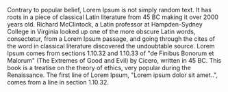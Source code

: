 Contrary to popular belief, Lorem Ipsum is not simply random text. It has roots in a piece of classical Latin literature from 45 BC
making it over 2000 years old. Richard McClintock, a Latin professor at Hampden-Sydney College in Virginia
looked up one of the more obscure Latin words, consectetur, from a Lorem Ipsum passage, and going through the cites of the word in classical literature
discovered the undoubtable source. Lorem Ipsum comes from sections 1.10.32 and 1.10.33 of "de Finibus Bonorum et Malorum" (The Extremes of Good and Evil) by Cicero, written in 45 BC. This book is a treatise on the theory of ethics, very popular during the Renaissance.
The first line of Lorem Ipsum, "Lorem ipsum dolor sit amet..", comes from a line in section 1.10.32.
